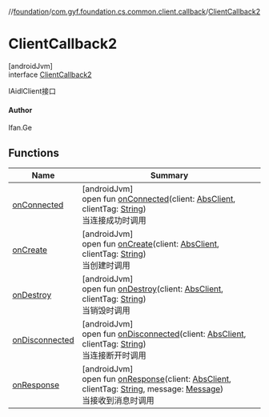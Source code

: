 //[foundation](../../../index.md)/[com.gyf.foundation.cs.common.client.callback](../index.md)/[ClientCallback2](index.md)

# ClientCallback2

[androidJvm]\
interface [ClientCallback2](index.md)

IAidlClient接口

#### Author

Ifan.Ge

## Functions

| Name | Summary |
|---|---|
| [onConnected](on-connected.md) | [androidJvm]<br>open fun [onConnected](on-connected.md)(client: [AbsClient](../../com.gyf.foundation.cs.common.client/-abs-client/index.md), clientTag: [String](https://kotlinlang.org/api/core/kotlin-stdlib/kotlin/-string/index.html))<br>当连接成功时调用 |
| [onCreate](on-create.md) | [androidJvm]<br>open fun [onCreate](on-create.md)(client: [AbsClient](../../com.gyf.foundation.cs.common.client/-abs-client/index.md), clientTag: [String](https://kotlinlang.org/api/core/kotlin-stdlib/kotlin/-string/index.html))<br>当创建时调用 |
| [onDestroy](on-destroy.md) | [androidJvm]<br>open fun [onDestroy](on-destroy.md)(client: [AbsClient](../../com.gyf.foundation.cs.common.client/-abs-client/index.md), clientTag: [String](https://kotlinlang.org/api/core/kotlin-stdlib/kotlin/-string/index.html))<br>当销毁时调用 |
| [onDisconnected](on-disconnected.md) | [androidJvm]<br>open fun [onDisconnected](on-disconnected.md)(client: [AbsClient](../../com.gyf.foundation.cs.common.client/-abs-client/index.md), clientTag: [String](https://kotlinlang.org/api/core/kotlin-stdlib/kotlin/-string/index.html))<br>当连接断开时调用 |
| [onResponse](on-response.md) | [androidJvm]<br>open fun [onResponse](on-response.md)(client: [AbsClient](../../com.gyf.foundation.cs.common.client/-abs-client/index.md), clientTag: [String](https://kotlinlang.org/api/core/kotlin-stdlib/kotlin/-string/index.html), message: [Message](https://developer.android.com/reference/kotlin/android/os/Message.html))<br>当接收到消息时调用 |